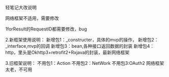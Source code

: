 轻笔记大改说明

网络框架不适用，需要修改

1forResult的RequestID都需要修改，bug

2.新框架使用说明：
新增包1：_constructer，具体的mvp的操作，
新增包2：_interface,mvp的回调
新增包3：bean,各种接口返回数据的封装
新增包4：http，里头是Okhttp3+retrofit2+Rxjava的封装，最新网络框架

3.旧框架说明：
不用包1：Action
不用包2：NetWork
不用包3:OAuth2 网络框架太老，不可用



